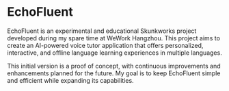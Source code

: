 # EchoFluent
EchoFluent is an experimental and educational Skunkworks project developed during my spare time at WeWork Hangzhou. This project aims to create an AI-powered voice tutor application that offers personalized, interactive, and offline language learning experiences in multiple languages.

This initial version is a proof of concept, with continuous improvements and enhancements planned for the future. My goal is to keep EchoFluent simple and efficient while expanding its capabilities.







